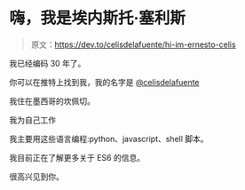 # 嗨，我是埃内斯托·塞利斯

> 原文：<https://dev.to/celisdelafuente/hi-im-ernesto-celis>

我已经编码 30 年了。

你可以在推特上找到我，我的名字是 [@celisdelafuente](https://twitter.com/celisdelafuente)

我住在墨西哥的坎佩切。

我为自己工作

我主要用这些语言编程:python、javascript、shell 脚本。

我目前正在了解更多关于 ES6 的信息。

很高兴见到你。